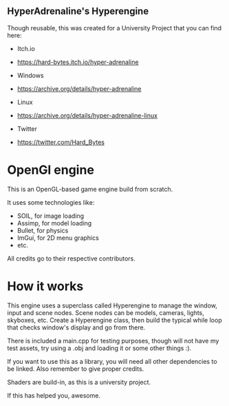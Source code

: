 ## HyperAdrenaline's Hyperengine

Though reusable, this was created for a University Project that you can find here:

- Itch.io
- https://hard-bytes.itch.io/hyper-adrenaline

- Windows 
- https://archive.org/details/hyper-adrenaline
- Linux
- https://archive.org/details/hyper-adrenaline-linux
- Twitter
- https://twitter.com/Hard_Bytes

# OpenGl engine

This is an OpenGL-based game engine build from scratch.

It uses some technologies like:
- SOIL, for image loading
- Assimp, for model loading
- Bullet, for physics 
- ImGui, for 2D menu graphics
- etc.

All credits go to their respective contributors.

# How it works

This engine uses a superclass called Hyperengine to manage the window, input and scene nodes. 
Scene nodes can be models, cameras, lights, skyboxes, etc.
Create a Hyperengine class, then build the typical while loop that checks window's display
and go from there.

There is included a main.cpp for testing purposes, though will not have my test assets, try using a .obj and loading it or some other things :).

If you want to use this as a library, you will need all other dependencies to be linked. Also remember to give proper credits.

Shaders are build-in, as this is a university project.

If this has helped you, awesome.
